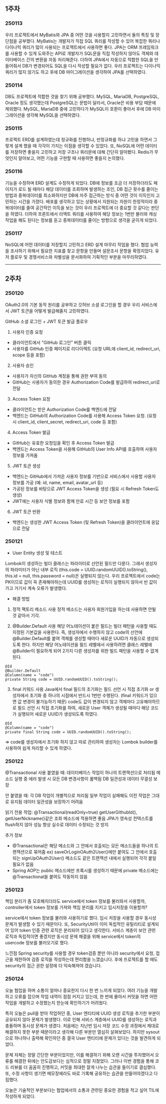 ## 1주차

### 250113
우리 프로젝트에서 MyBatis와 JPA 중 어떤 것을 사용할지 고민하면서 둘의 특징 및 장단점을 공부했다. MyBatis는 개발자가 직접 SQL 쿼리를 작성할 수 있어 복잡한 쿼리나 다이나믹 쿼리가 많이 사용되는 프로젝트에서 사용하면 좋다. JPA는 ORM 프레임워크를 사용할 수 있게 도와주는 API로 개발자가 SQL문을 직접 작성하지 않아도 객체와 데이터베이스 간의 변환을 자동 처리해준다. 더하여 JPA에서 자동으로 적합한 SQL을 만들어줘서 DB가 변경되어도 SQL을 다시 작성할 필요가 없다.
우리 프로젝트는 다이나믹 쿼리가 많지 않기도 하고 후에 DB 마이그레이션을 생각하여 JPA를 선택하였다.

### 250114
DB도 프로젝트에 적합한 것을 찾기 위해 공부했다. MySQL, MariaDB, PostgreSQL, Oracle 정도 생각했는데 PostgreSQL는 문법이 달라서, Oracle은 비용 부담 때문에 제외했다. MySQL, MariaDB 중에 고민하다가 MySQL이 호환이 좋아서 후에 DB 마이그레이션을 생각해 MySQL을 선택하였다.

### 250115
프로젝트 ERD를 설계하였는데 정규화를 진행하냐, 반정규화를 하냐 고민을 하면서 그렇게 설계 했을 때 각각이 가지는 이점을 생각할 수 있었다. 또, NoSQL에 어떤 데이터를 저장하면 좋을지 고민하고 저장 구조나 쿼리문에 대해 간단히 알아봤다. Redis가 무엇인지 알아보고, 어떤 기능을 구현할 때 사용하면 좋을지 논의했다.

### 250116
기능을 수정하며 ERD 설계도 수정하게 되었다. DB에 정보를 조금 더 저장하더라도 페이지가 로드 될 때마다 해당 데이터를 조회하며 발생하는 조인, DB 접근 횟수를 줄이는 방법과 중복데이터를 최소화하지만 DB에 자주 접근하는 방식 중 어떤 것이 이득인지 고민하는 시간을 가졌다. 배포를 생각하고 있는 상황에서 지원되는 자원이 한정적이라 중복데이터를 줄여 공간적인 이득을 보는 것이 우리 프로젝트에 더 중요할 것 같다는 판단을 하였다. 더하여 프론트에서 리액트 쿼리를 사용하여 해당 정보는 1번만 불러와 캐싱 작업을 해도 된다는 정보를 듣고 중복데이터를 줄이는 방향으로 생각을 굳히게 되었다.

### 250117
NoSQL에 어떤 데이터를 저장할지 고민하고 ERD 설계 마무리 작업을 했다.
협업 능력을 조사하기 위해서 필요한 지표를 찾고 문항을 만들며 설문조사 문항을 확정지었다.
유저 플로우 및 경쟁서비스와 차별성을 문서화하여 기획적인 부분을 마무리하였다.

---

## 2주차

### 250120
OAuth2.0의 기본 동작 원리를 공부하고 깃허브 소셜 로그인을 할 경우 우리 서비스에서 JWT 토큰을 어떻게 발급해줄지 고민하였다.

GitHub 소셜 로그인 + JWT 토큰 발급 플로우
1. 사용자 인증 요청
- 클라이언트에서 "GitHub 로그인" 버튼 클릭
- 사용자를 GitHub 인증 페이지로 리다이렉트 (요청 URL에 client_id, redirect_uri, scope 등을 포함)
2. 사용자 승인
- 사용자가 자신의 GitHub 계정을 통해 권한 부여 동의
- GitHub는 사용자가 동의한 경우 Authorization Code를 발급하여 redirect_uri로 전달
3. Access Token 요청
- 클라이언트는 받은 Authorization Code를 백엔드에 전달
- 백엔드는 GitHub의 Authorization Code를 사용해 Access Token 요청. (요청 시 client_id, client_secret, redirect_uri, code 등 포함)
4. Access Token 발급
- GitHub는 유효한 요청임을 확인 후 Access Token 발급
- 백엔드는 Access Token을 사용해 GitHub의 User Info API를 호출하여 사용자 정보를 가져옴
5. JWT 토큰 생성
- 백엔드는 GitHub에서 가져온 사용자 정보를 기반으로 서비스에서 사용할 사용자 정보를 가공 (예: id, name, email, avatar_url 등)
- 가공된 정보를 바탕으로 JWT Access Token을 생성 (필요 시 Refresh Token도 생성)
- JWT에는 사용자 식별 정보와 함께 만료 시간 등 보안 정보를 포함
6. JWT 토큰 반환
- 백엔드는 생성한 JWT Access Token (및 Refresh Token)을 클라이언트에 응답으로 전달

### 250121
- User Entity 생성 및 테스트

Lombok이 생성하는 빌더 클래스는 파라미터로 선언된 필드만 다룬다.
그래서 생성자의 파라미터가 아닌 내부 로직 (this.code = UUID.randomUUID().toString(), this.id = null, this.password = null)은 실행되지 않는다.
우리 프로젝트에서 code는 PK이므로 값이 꼭 존재해야하는데 UUID를 생성하는 로직이 실행되지 않아서 빈 값이 가고 거기서 계속 오류가 발생했다.

- 해결 방법
1. 정적 팩토리 메소드 사용
정적 메소드는 사용자 회원가입을 하는데 사용하면 안될 것 같아서 기각.

2. @Builder.Default 사용
해당 어노테이션이 붙은 필드는 빌더 패턴을 사용할 때도 지정된 기본값을 사용한다.
즉, 생성자에서 수행하지 않고 code의 선언에 @Builder.Default를 붙여 객체를 생성할 때마다 새로운 UUID가 자동으로 생성되도록 한다.
하지만 해당 어노테이션을 필드 레벨에서 사용하려면 클래스 레벨에 @Builder이 필요하게 되어 2가지 다른 생성자를 위한 빌드 패턴을 사용할 수 없게 된다.
```
@Id
@Builder.Default
@Column(name = "code")
private String code = UUID.randomUUID().toString();
```
3. final 키워드 사용
Java에서 final 필드의 초기화는 필드 선언 시 직접 초기화 or 생성자에서 초기화 중 하나의 시점에서 반드시 1번만 수행된다. (final 키워드가 있으면 값 변경이 불가능하기 때문)
code도 값이 변경되지 않고 객체마다 고유해야하므로 필드 선언 시 직접 초기화를 하여, 새로운 User 객체가 생성될 때마다 해당 코드가 실행되어 새로운 UUID가 생성되도록 하였다.
```
@Id
@Column(name = "code")
private final String code = UUID.randomUUID().toString();
```
=> code를 생성자에서 초기화 하지 않고 따로 관리하여 생성자는 Lombok builder를 사용하여 쉽게 처리할 수 있게 하였다.

### 250122
@Transactional 사용
붙였을 때:
데이터베이스 작업이 하나의 트랜잭션으로 처리됨
메소드 실행 중 에러 발생 시 모든 DB 변경사항이 롤백됨
DB 일관성과 데이터 무결성 보장

안 붙였을 때:
각 DB 작업이 개별적으로 처리됨
일부 작업이 실패해도 이전 작업은 그대로 유지됨
데이터 일관성을 보장하기 어려움

읽기 전용 작업: @Transactional(readOnly=true)
getUserGithubId(), getUserNickname()같은 조회 메소드에 적용하면 좋음
JPA가 영속성 컨텍스트를 flush하지 않아 성능 향상
실수로 데이터 수정되는 것 방지

추가 정보
- @Transactional은 해당 메소드와 그 안에서 호출되는 모든 메소드들을 하나의 트랜잭션으로 묶어줌
ex) saveOrLoginOAuth2User()에만 붙여도 그 안에서 호출되는 signUpOAuth2User() 메소드도 같은 트랜잭션 내에서 실행되어 각각 붙일 필요가 없음
- Spring AOP는 public 메소드에만 프록시를 생성하기 때문에 private 메소드에는 @Transactional을 붙여도 작동하지 않음

### 250123
책임 분리가 좀 모호해지더라도 service에서 token 정보를 불러와서 사용할까, controller에서 token 정보를 가져와 책임 분리를 지키고 임시저장을 이용할까?

service에서 token 정보를 불러와 사용하기로 했다. 임시 저장을 사용할 경우 동시성 문제가 발생할 수 있기 때문이다. 또, SecurityUtil이 이미 독립적인 유틸리티로 설계되어 있어 token 인증 관련 로직은 분리되어 있다고 생각한다. 서비스 계층이 보안 관련 로직과 독립적이면 좋겠지만 동시성 문제 해결을 위해 service에서 token의 usercode 정보를 불러오기로 했다.

느낀점
Spring security를 사용할 경우 token검증 뿐만 아니라 security에서 요청, 접근을 제한하여 검증 로직을 작성하는데 편리함을 느꼈습니다. 후에 프로젝트를 할 때도 security의 접근 권한 설정에 더 익숙해져야 겠습니다.

### 250124

오늘 협업을 하며 소통이 얼마나 중요한지 다시 한 번 느끼게 되었다. 여러 기능을 개발하고 오류를 잡으며 작업 내역이 점점 커지고 있는데, 한 번에 몰아서 커밋을 하면 어떤 작업을 개발하고 수정했는지 한눈에 확인하기가 어려웠다.

특히 오늘은 pull을 받아 작업하던 중, User 엔티티에 UUID 생성 로직을 추가한 부분이 공유되지 않아 문제가 발생했다. 이로 인해 서비스 계층에서 UUID를 생성하는 로직과 충돌하며 동시성 문제가 생겼다. 처음에는 지난번 임시 저장 코드 수정 과정에서 제대로 해결하지 못한 부분 때문이라고 생각해 다른 부분만 열심히 살펴보았다. 하지만 sysout으로 하나하나 출력해 확인하던 중 결국 User 엔티티에 문제가 있다는 것을 발견하게 되었다. 

문제 자체는 정말 간단한 부분이었지만, 이를 해결하기 위해 오랜 시간을 투자했어서 오류를 해결한 뒤에는 안도감보다는 심적으로 정말 지쳤었다. 그러나 이번 경험을 통해 코드 리뷰를 더 꼼꼼히 진행하고, 커밋을 최대한 잘게 나누는 습관을 들이기로 결심했다. 또, 수정 사항이 생기면 메모장에라도 바로 기록해 공유하는 습관을 만들어야겠다고 다짐했다.

오늘은 기술적인 부분보다는 협업에서의 소통과 관련된 중요한 경험을 적고 싶어 TIL에 작성하게 되었다.

